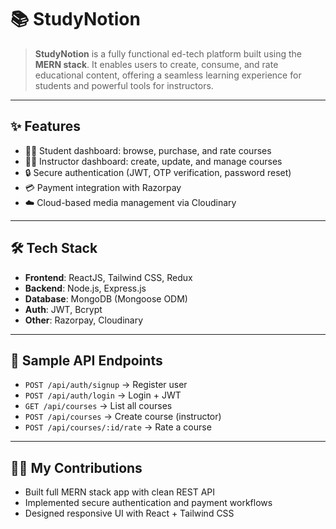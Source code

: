 # 📚 StudyNotion

> **StudyNotion** is a fully functional ed-tech platform built using the **MERN stack**. It enables users to create, consume, and rate educational content, offering a seamless learning experience for students and powerful tools for instructors.

---

## ✨ Features

- 👨‍🎓 Student dashboard: browse, purchase, and rate courses  
- 👩‍🏫 Instructor dashboard: create, update, and manage courses  
- 🔒 Secure authentication (JWT, OTP verification, password reset)  
- 💳 Payment integration with Razorpay  
- ☁️ Cloud-based media management via Cloudinary  

---

## 🛠 Tech Stack

- **Frontend**: ReactJS, Tailwind CSS, Redux  
- **Backend**: Node.js, Express.js  
- **Database**: MongoDB (Mongoose ODM)  
- **Auth**: JWT, Bcrypt  
- **Other**: Razorpay, Cloudinary  

---

## 📌 Sample API Endpoints

- `POST /api/auth/signup` → Register user  
- `POST /api/auth/login` → Login + JWT  
- `GET /api/courses` → List all courses  
- `POST /api/courses` → Create course (instructor)  
- `POST /api/courses/:id/rate` → Rate a course  

---

## 👨‍💻 My Contributions

- Built full MERN stack app with clean REST API  
- Implemented secure authentication and payment workflows  
- Designed responsive UI with React + Tailwind CSS  
